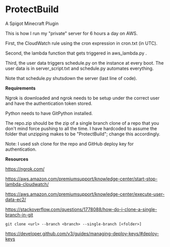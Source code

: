 # ProtectBuild
A Spigot Minecraft Plugin

This is how I run my "private" server for 6 hours a day on AWS.

First, the CloudWatch rule using the cron expression in cron.txt (in UTC).

Second, the lambda function that gets triggered in aws_lambda.py .

Third, the user data triggers schedule.py on the instance at every boot. The user data is in server_script.txt and schedule.py automates everything.

Note that schedule.py shutsdown the server (last line of code).

**Requirements**

Ngrok is downloaded and ngrok needs to be setup under the correct user and have the authentication token stored.

Python needs to have GitPython installed.

The repo.zip should be the zip of a single branch clone of a repo that you don't mind force pushing to all the time. I have hardcoded to assume the folder that unzipping makes to be "ProtectBuild"; change this accordingly.

Note: I used ssh clone for the repo and GitHub deploy key for authentication.

**Resources**

https://ngrok.com/

https://aws.amazon.com/premiumsupport/knowledge-center/start-stop-lambda-cloudwatch/

https://aws.amazon.com/premiumsupport/knowledge-center/execute-user-data-ec2/

https://stackoverflow.com/questions/1778088/how-do-i-clone-a-single-branch-in-git

```
git clone <url> --branch <branch> --single-branch [<folder>]
```

https://developer.github.com/v3/guides/managing-deploy-keys/#deploy-keys
